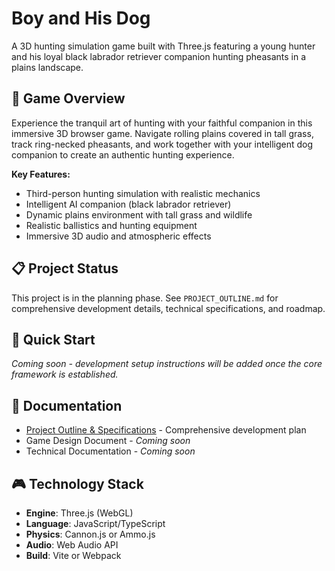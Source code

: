 # Boy and His Dog

A 3D hunting simulation game built with Three.js featuring a young hunter and his loyal black labrador retriever companion hunting pheasants in a plains landscape.

## 🎯 Game Overview

Experience the tranquil art of hunting with your faithful companion in this immersive 3D browser game. Navigate rolling plains covered in tall grass, track ring-necked pheasants, and work together with your intelligent dog companion to create an authentic hunting experience.

**Key Features:**
- Third-person hunting simulation with realistic mechanics
- Intelligent AI companion (black labrador retriever) 
- Dynamic plains environment with tall grass and wildlife
- Realistic ballistics and hunting equipment
- Immersive 3D audio and atmospheric effects

## 📋 Project Status

This project is in the planning phase. See `PROJECT_OUTLINE.md` for comprehensive development details, technical specifications, and roadmap.

## 🚀 Quick Start

*Coming soon - development setup instructions will be added once the core framework is established.*

## 📖 Documentation

- [Project Outline & Specifications](PROJECT_OUTLINE.md) - Comprehensive development plan
- Game Design Document - *Coming soon*
- Technical Documentation - *Coming soon*

## 🎮 Technology Stack

- **Engine**: Three.js (WebGL)
- **Language**: JavaScript/TypeScript
- **Physics**: Cannon.js or Ammo.js
- **Audio**: Web Audio API
- **Build**: Vite or Webpack
